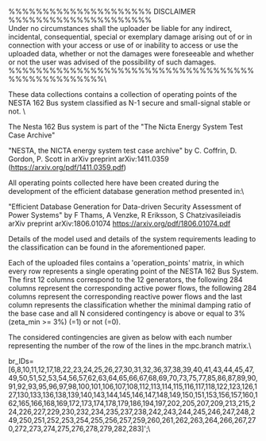 %%%%%%%%%%%%%%%%%%%%% DISCLAIMER %%%%%%%%%%%%%%%%%%%%%\
Under no circumstances shall the uploader be liable for any indirect, incidental, consequential, special or exemplary damage arising out of or in connection with your access or use of or inability to access or use the uploaded data, whether or not the damages were foreseeable and whether or not the user was advised of the possibility of such damages.\
%%%%%%%%%%%%%%%%%%%%%%%%%%%%%%%%%%%%%%%%%%%%%%%%%%\


These data collections contains a collection of operating points of the NESTA 162 Bus system classified as N-1 secure and small-signal stable or not. \

The Nesta 162 Bus system is part of the "The Nicta Energy System Test Case Archive"

"NESTA, the NICTA energy system test case archive" by
C. Coffrin, D. Gordon, P. Scott in
arXiv preprint arXiv:1411.0359
(https://arxiv.org/pdf/1411.0359.pdf)

All operating points collected here have been created during the development of the efficient database generation method presented in:\

"Efficient Database Generation for Data-driven Security Assessment of Power Systems"
by F Thams, A Venzke, R Eriksson, S Chatzivasileiadis
arXiv preprint arXiv:1806.01074
https://arxiv.org/pdf/1806.01074.pdf

Details of the model used and details of the system requirements leading to the classification can be found in the aforementioned paper.
 
Each of the uploaded files contains a 'operation_points' matrix, in which every row represents a single operating point of the NESTA 162 Bus System. The first 12 columns correspond to the 12 generators, the following 284 columns represent the corresponding active power flows,  the following 284 columns represent the corresponding reactive power flows and the last column represents the classification whether the minimal damping ratio of the base case and all N considered contingency is above or equal to 3% (zeta_min >= 3%) (=1) or not (=0). 

The considered contingencies are given as below with each number representing the number of the row of the lines in the mpc.branch matrix.\

br_IDs=[6,8,10,11,12,17,18,22,23,24,25,26,27,30,31,32,36,37,38,39,40,41,43,44,45,47,49,50,51,52,53,54,56,57,62,63,64,65,66,67,68,69,70,73,75,77,85,86,87,89,90,91,92,93,95,96,97,98,100,101,106,107,108,112,113,114,115,116,117,118,122,123,126,127,130,133,136,138,139,140,143,144,145,146,147,148,149,150,151,153,156,157,160,162,165,166,168,169,172,173,174,178,179,186,194,197,202,205,207,209,213,215,224,226,227,229,230,232,234,235,237,238,242,243,244,245,246,247,248,249,250,251,252,253,254,255,256,257,259,260,261,262,263,264,266,267,270,272,273,274,275,276,278,279,282,283]';\
